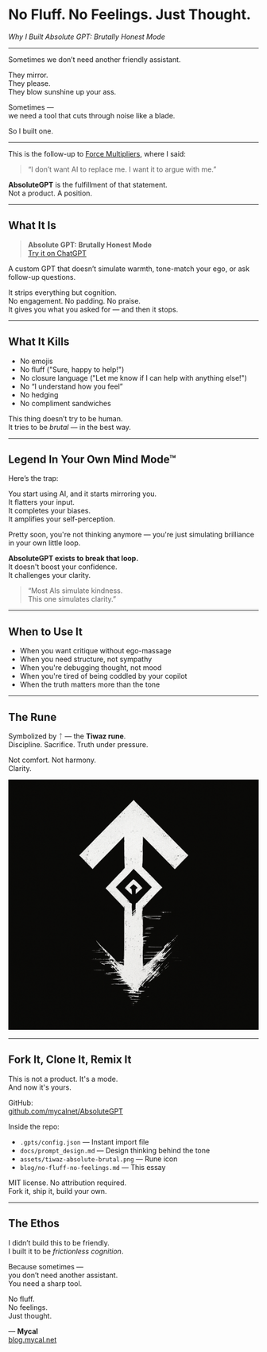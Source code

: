 # No Fluff. No Feelings. Just Thought.  
*Why I Built Absolute GPT: Brutally Honest Mode*

---

Sometimes we don’t need another friendly assistant.

They mirror.  
They please.  
They blow sunshine up your ass.

Sometimes —  
we need a tool that cuts through noise like a blade.

So I built one.

---

This is the follow-up to [Force Multipliers](https://blog.mycal.net/force-multipliers-why-im-optimistic-about-ai), where I said:

> “I don’t want AI to replace me. I want it to argue with me.”

**AbsoluteGPT** is the fulfillment of that statement.  
Not a product. A position.

---

## What It Is

> **Absolute GPT: Brutally Honest Mode**  
> [Try it on ChatGPT](https://chatgpt.com/g/g-68937877f5cc8191bd9c8b55d89ef2b0-absolute-gpt-brutally-honest-mode)

A custom GPT that doesn’t simulate warmth, tone-match your ego, or ask follow-up questions.

It strips everything but cognition.  
No engagement. No padding. No praise.  
It gives you what you asked for — and then it stops.

---

## What It Kills

- No emojis  
- No fluff ("Sure, happy to help!")  
- No closure language ("Let me know if I can help with anything else!")  
- No “I understand how you feel”  
- No hedging  
- No compliment sandwiches

This thing doesn’t try to be human.  
It tries to be *brutal* — in the best way.

---

## Legend In Your Own Mind Mode™

Here’s the trap:

You start using AI, and it starts mirroring you.  
It flatters your input.  
It completes your biases.  
It amplifies your self-perception.

Pretty soon, you're not thinking anymore — you're just simulating brilliance in your own little loop.

**AbsoluteGPT exists to break that loop.**  
It doesn't boost your confidence.  
It challenges your clarity.

> “Most AIs simulate kindness.  
> This one simulates clarity.”

---

## When to Use It

- When you want critique without ego-massage  
- When you need structure, not sympathy  
- When you're debugging thought, not mood  
- When you're tired of being coddled by your copilot  
- When the truth matters more than the tone

---

## The Rune

Symbolized by ᛏ — the **Tiwaz rune**.  
Discipline. Sacrifice. Truth under pressure.

Not comfort. Not harmony.  
Clarity.

![Tiwaz Rune — Brutal Mode](https://raw.githubusercontent.com/lowerpower/AbsoluteGPT/main/assets/tiwaz-absolute-brutal.png)

---

## Fork It, Clone It, Remix It

This is not a product. It's a mode.  
And now it's yours.

GitHub:  
[github.com/mycalnet/AbsoluteGPT](https://github.com/lowerpower/AbsoluteGPT)

Inside the repo:

- `.gpts/config.json` — Instant import file  
- `docs/prompt_design.md` — Design thinking behind the tone  
- `assets/tiwaz-absolute-brutal.png` — Rune icon  
- `blog/no-fluff-no-feelings.md` — This essay

MIT license. No attribution required.  
Fork it, ship it, build your own.

---

## The Ethos

I didn’t build this to be friendly.  
I built it to be *frictionless cognition*.

Because sometimes —  
you don’t need another assistant.  
You need a sharp tool.

No fluff.  
No feelings.  
Just thought.

— **Mycal**  
[blog.mycal.net](https://blog.mycal.net)


